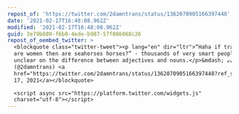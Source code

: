 ```yaml
---
repost_of: 'https://twitter.com/2damntrans/status/1362070905166397448'
date: '2021-02-17T16:48:08.962Z'
modified: '2021-02-17T16:48:08.962Z'
guid: 3e79b889-f6b0-4ede-b987-57f086068c26
repost_of_oembed_twitter: >
  <blockquote class="twitter-tweet"><p lang="en" dir="ltr">“Haha if trans women
  are women then are seahorses horses?” - thousands of very smart people who are
  unclear on the difference between adjectives and nouns.</p>&mdash; ↙️↙️↙️
  (@2damntrans) <a
  href="https://twitter.com/2damntrans/status/1362070905166397448?ref_src=twsrc%5Etfw">February
  17, 2021</a></blockquote>

  <script async src="https://platform.twitter.com/widgets.js"
  charset="utf-8"></script>
---
```

 
